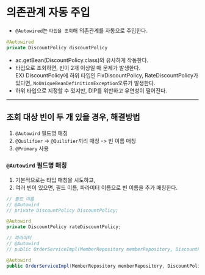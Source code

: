# 의존관계 자동 주입
- `@Autowired`는 `타입을 조회`해 의존관계를 자동으로 주입한다.
```java
@Autowired
private DiscountPolicy discountPolicy
```
- ac.getBean(DiscountPolicy.class)와 유사하게 작동한다.
- 타입으로 조회하면, 빈이 2개 이상일 때 문제가 발생한다.  
EX) DiscountPolicy에 하위 타입인 FixDiscountPolicy, RateDiscountPolicy가 있다면, `NoUniqueBeanDefinitionException`오류가 발생한다.
- 하위 타입으로 지정할 수 있지만, DIP를 위반하고 유연성이 떨어진다.

---

## 조회 대상 빈이 두 개 있을 경우, 해결방법

1. `@Autowird` 필드명 매칭
2. `@Quilifier` -> `@Quilifier`끼리 매칭 -> 빈 이름 매칭
3. `@Primary` 사용

### `@Autowird` 필드명 매칭
1. 기본적으로는 타입 매칭을 시도하고, 
2. 여러 빈이 있으면, 필드 이름, 파라미터 이름으로 빈 이름을 추가 매칭한다.
```java
// 필드 이름
// @Autowird
// private DiscountPolicy DiscountPolicy;

@Autowird
private DiscountPolicy rateDiscountPolicy;

// 파라미터
// @Autowird
// public OrderServiceImpl(MemberRepository memberRepository, DiscountPolicy DiscountPolicy)

@Autowird
public OrderServiceImpl(MemberRepository memberRepository, DiscountPolicy rateDiscountPolicy)
```